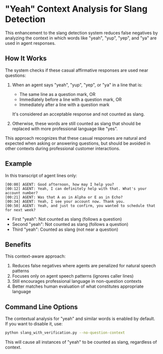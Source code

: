 # "Yeah" Context Analysis for Slang Detection

This enhancement to the slang detection system reduces false negatives by analyzing the context in which words like "yeah", "yup", "yep", and "ya" are used in agent responses.

## How It Works

The system checks if these casual affirmative responses are used near questions:

1. When an agent says "yeah", "yup", "yep", or "ya" in a line that is:
   - The same line as a question mark, OR
   - Immediately before a line with a question mark, OR
   - Immediately after a line with a question mark
   
   It's considered an acceptable response and not counted as slang.

2. Otherwise, these words are still counted as slang that should be replaced with more professional language like "yes".

This approach recognizes that these casual responses are natural and expected when asking or answering questions, but should be avoided in other contexts during professional customer interactions.

## Example

In this transcript of agent lines only:

```
[00:00] AGENT: Good afternoon, how may I help you?
[00:12] AGENT: Yeah, I can definitely help with that. What's your account number?
[00:21] AGENT: Was that A as in Alpha or E as in Echo?
[00:34] AGENT: Yeah, I see your account now. Thank you.
[00:50] AGENT: Yeah, and just to confirm, you wanted to schedule that for next week?
```

- First "yeah": Not counted as slang (follows a question)
- Second "yeah": Not counted as slang (follows a question)
- Third "yeah": Counted as slang (not near a question)

## Benefits

This context-aware approach:

1. Reduces false negatives where agents are penalized for natural speech patterns
2. Focuses only on agent speech patterns (ignores caller lines)
3. Still encourages professional language in non-question contexts
4. Better matches human evaluation of what constitutes appropriate language

## Command Line Options

The contextual analysis for "yeah" and similar words is enabled by default. If you want to disable it, use:

```bash
python slang_with_verification.py --no-question-context
```

This will cause all instances of "yeah" to be counted as slang, regardless of context.

